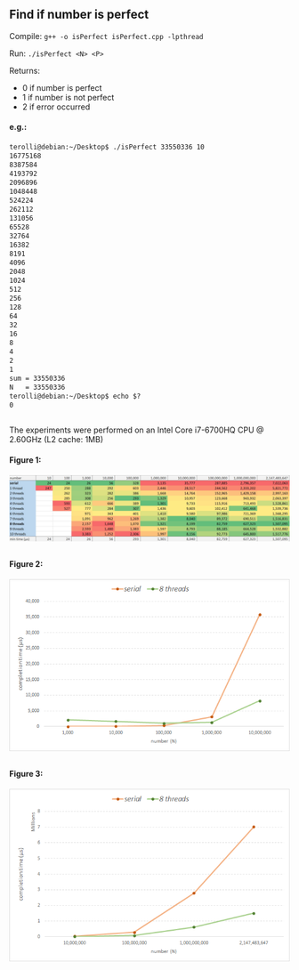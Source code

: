 ## Find if number is perfect

Compile: `g++ -o isPerfect isPerfect.cpp -lpthread`

Run: `./isPerfect <N> <P>`

Returns:
* 0 if number is perfect
* 1 if number is not perfect
* 2 if error occurred

#### e.g.:
````
terolli@debian:~/Desktop$ ./isPerfect 33550336 10
16775168
8387584
4193792
2096896
1048448
524224
262112
131056
65528
32764
16382
8191
4096
2048
1024
512
256
128
64
32
16
8
4
2
1
sum = 33550336
N   = 33550336
terolli@debian:~/Desktop$ echo $?
0
````

##

The experiments were performed on an Intel Core i7-6700HQ CPU @ 2.60GHz (L2 cache: 1MB)

#### Figure 1:
![alt text](https://github.com/LedioTerolli/isNumberPerfect/blob/master/completion%20time.jpg)
##
#### Figure 2:
![alt text](https://github.com/LedioTerolli/isNumberPerfect/blob/master/graph%201.png)
##
#### Figure 3:
![alt text](https://github.com/LedioTerolli/isNumberPerfect/blob/master/graph%202.png)
